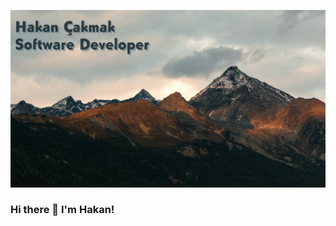 ![Repository Banner](https://raw.githubusercontent.com/1hakann/1hakann/master/hakan-cakmak-profile-banner-min.jpg) 


### Hi there 👋 I'm Hakan!

<!--
**1hakann/1hakann** is a ✨ _special_ ✨ repository because its `README.md` (this file) appears on your GitHub profile.

Here are some ideas to get you started:

- 🔭 I’m currently working on ...
- 🌱 I’m currently learning ...
- 👯 I’m looking to collaborate on ...
- 🤔 I’m looking for help with ...
- 💬 Ask me about ...
- 📫 How to reach me: ...
- 😄 Pronouns: ...
- ⚡ Fun fact: ...
-->
